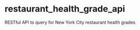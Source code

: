 restaurant_health_grade_api
===========================

RESTful API to query for New York City restaurant health grades 
